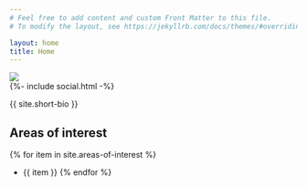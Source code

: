 ```yaml
---
# Feel free to add content and custom Front Matter to this file.
# To modify the layout, see https://jekyllrb.com/docs/themes/#overriding-theme-defaults

layout: home
title: Home
---
```


<div class="profile_pic">
<img src="{{site.author.picture}}">
</div>

<div class="profile_pic_cap">
{%- include social.html -%}
</div>

{{ site.short-bio }}

## Areas of interest

{% for item in site.areas-of-interest %}
* {{ item }}
{% endfor %}
